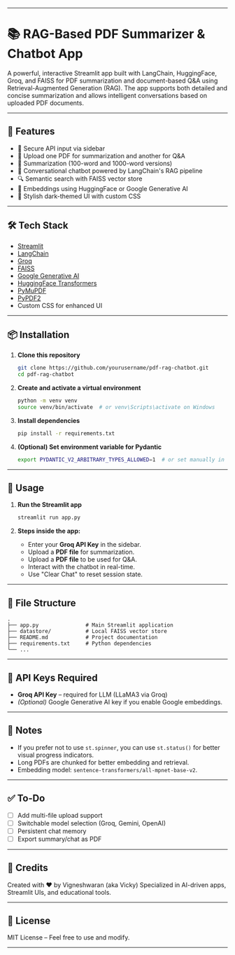
---

# 📚 RAG-Based PDF Summarizer & Chatbot App

A powerful, interactive Streamlit app built with LangChain, HuggingFace, Groq, and FAISS for PDF summarization and document-based Q\&A using Retrieval-Augmented Generation (RAG). The app supports both detailed and concise summarization and allows intelligent conversations based on uploaded PDF documents.

---

## 🚀 Features

* 🔐 Secure API input via sidebar
* 📄 Upload one PDF for summarization and another for Q\&A
* 🧠 Summarization (100-word and 1000-word versions)
* 💬 Conversational chatbot powered by LangChain's RAG pipeline
* 🔍 Semantic search with FAISS vector store
* 🧠 Embeddings using HuggingFace or Google Generative AI
* 🎨 Stylish dark-themed UI with custom CSS

---

## 🛠️ Tech Stack

* [Streamlit](https://streamlit.io/)
* [LangChain](https://www.langchain.com/)
* [Groq](https://groq.com/)
* [FAISS](https://github.com/facebookresearch/faiss)
* [Google Generative AI](https://ai.google.dev/)
* [HuggingFace Transformers](https://huggingface.co/)
* [PyMuPDF](https://pymupdf.readthedocs.io/)
* [PyPDF2](https://pypi.org/project/PyPDF2/)
* Custom CSS for enhanced UI

---

## 📦 Installation

1. **Clone this repository**

   ```bash
   git clone https://github.com/yourusername/pdf-rag-chatbot.git
   cd pdf-rag-chatbot
   ```

2. **Create and activate a virtual environment**

   ```bash
   python -m venv venv
   source venv/bin/activate  # or venv\Scripts\activate on Windows
   ```

3. **Install dependencies**

   ```bash
   pip install -r requirements.txt
   ```

4. **(Optional) Set environment variable for Pydantic**

   ```bash
   export PYDANTIC_V2_ARBITRARY_TYPES_ALLOWED=1  # or set manually in script
   ```

---

## 🧪 Usage

1. **Run the Streamlit app**

   ```bash
   streamlit run app.py
   ```

2. **Steps inside the app:**

   * Enter your **Groq API Key** in the sidebar.
   * Upload a **PDF file** for summarization.
   * Upload a **PDF file** to be used for Q\&A.
   * Interact with the chatbot in real-time.
   * Use "Clear Chat" to reset session state.

---

## 📁 File Structure

```
.
├── app.py               # Main Streamlit application
├── datastore/           # Local FAISS vector store
├── README.md            # Project documentation
├── requirements.txt     # Python dependencies
└── ...
```

---

## 🔑 API Keys Required

* **Groq API Key** – required for LLM (LLaMA3 via Groq)
* *(Optional)* Google Generative AI key if you enable Google embeddings.

---

## 📌 Notes

* If you prefer not to use `st.spinner`, you can use `st.status()` for better visual progress indicators.
* Long PDFs are chunked for better embedding and retrieval.
* Embedding model: `sentence-transformers/all-mpnet-base-v2`.

---

## ✅ To-Do

* [ ] Add multi-file upload support
* [ ] Switchable model selection (Groq, Gemini, OpenAI)
* [ ] Persistent chat memory
* [ ] Export summary/chat as PDF

---

## 🧠 Credits

Created with ❤️ by Vigneshwaran (aka Vicky)
Specialized in AI-driven apps, Streamlit UIs, and educational tools.

---

## 📄 License

MIT License – Feel free to use and modify.

---


